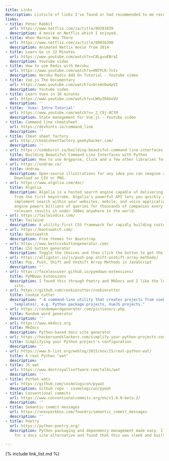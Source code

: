 ```yaml
---
title: Links
description: Listicle of links I've found or had recommended to me recently
links:
- title: Peter Rabbit
  url: https://www.netflix.com/za/title/80201039
  description: A movie on Netflix which I enjoyed.
- title: When Marnie Was There
  url: https://www.netflix.com/za/title/80036398
  description: Animated Netlix movie from 2014
- title: Learn Go in 12 Minutes
  url: https://www.youtube.com/watch?v=C8LgvuEBraI
  description: Youtube video
- title: How to use Redis with Heroku
  url: https://www.youtube.com/watch?v=0NTPLR-7nIs
  description: Heroku Redis Add On Tutorial - Youtube video
- title: Vue.js The Documentary
  url: https://www.youtube.com/watch?v=OrxmtDw4pVI
  description: Youtube video
- title: Learn Vuex in 10 minutes
  url: https://www.youtube.com/watch?v=LW9yIR4GoVU
  description: ''
- title: 'Vuex: Intro Tutorial'
  url: https://www.youtube.com/watch?v=_2_C9j-8CtM
  description: State management for Vue.js - Youtube video
- title: Command line cheatsheet
  url: https://devhints.io/command_line
  description: ''
- title: Cheat sheet factory
  url: http://cheatsheetfactory.geekyhacker.com/
  description: ''
- url: https://codeburst.io/building-beautiful-command-line-interfaces-with-python-26c7e1bb54df
  title: Building Beautiful Command Line Interfaces with Python
  description: How to use Argparse, Click and a few other libraries for a Python CLI.
- url: https://undraw.co/
  title: Undraw
  description: Open-source illustrations for any idea you can imagine and create.
    Download as CSV or PNG.
- url: https://www.algolia.com/doc/
  title: Algolia
  description: Algolia is a hosted search engine capable of delivering real-time results
    from the first keystroke. Algolia’s powerful API lets you quickly and seamlessly
    implement search within your websites, mobile, and voice applications. Our search
    engine powers billions of queries for thousands of companies every month, delivering
    relevant results in under 100ms anywhere in the world.
- url: https://tailwindcss.com/
  title: Tailwind
  description: A utility-first CSS framework for rapidly building custom designs.
- url: https://bootswatch.com/
  title: Bootswatch
  description: Free themes for Bootstrap
- url: https://www.bestcssbuttongenerator.com/
  title: CSS button generator
  description: Toggle the choices and then click the button to get the CSS.
- url: https://alligator.io/js/push-pop-shift-unshift-array-methods/
  title: Pop, Push, Shift and Unshift Array Methods in JavaScript
  description: ''
- url: https://facelessuser.github.io/pymdown-extensions/
  title: PyMDown Extensions
  description: I found this through Poetry and MkDocs and I like the look of this
    site.
- url: https://github.com/cookiecutter/cookiecutter
  title: Cookie cutter
  description: " A command-line utility that creates projects from cookiecutters (project
    templates), e.g. Python package projects, VueJS projects."
- url: https://randomwordgenerator.com/pictionary.php
  title: Random word generator
  description: ''
- url: https://www.mkdocs.org
  title: MkDocs
  description: Python-based docs site generator
- url: https://hackersandslackers.com/simplify-your-python-projects-configuration/
  title: Simplifying your Python project's configuration
  description: ''
- url: https://www.b-list.org/weblog/2015/nov/15/real-python-wat/
  title: A real Python "wat"
  description: ''
- title: JS wat
  url: https://www.destroyallsoftware.com/talks/wat
  description: ''
- title: Python wats
  url: https://github.com/cosmologicon/pywat
  description: Github repo - cosmologicon/pywat
- title: Conventional commits
  url: https://www.conventionalcommits.org/en/v1.0.0-beta.2/
  description: ''
- title: Semantic commit messages
  url: https://seesparkbox.com/foundry/semantic_commit_messages
  description: ''
- title: Poetry
  url: https://python-poetry.org/
  description: Python packaging and dependency management made easy. I was looking
    for a docs site alternative and found that this was sleek and built on MkDocs.

---
```

{% include link_list.md %}